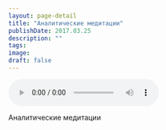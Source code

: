 ```yaml
---
layout: page-detail
title: "Аналитические медитации"
publishDate: 2017.03.25
description: ""
tags:
image:
draft: false
---
```


<audio title="2017.03.25 - Аналитические медитации.mp3" src="/upload/iblock/9e2/9e2b679ade5f38ef2572383074df6d10.mp3" controls=""></audio>

 Аналитические медитации 

  
